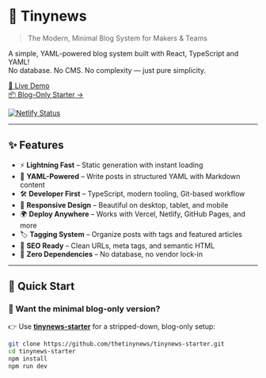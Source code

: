 # 📰 Tinynews

> The Modern, Minimal Blog System for Makers & Teams

A simple, YAML-powered blog system built with React, TypeScript and YAML!  
No database. No CMS. No complexity — just pure simplicity.

[🔗 Live Demo](https://tinynews.site/blog)  
[📦 Blog-Only Starter →](https://github.com/thetinynews/tinynews-blog)

[![Netlify Status](https://api.netlify.com/api/v1/badges/8a936b36-290f-4658-b038-e6f2f4e3b61d/deploy-status)](https://app.netlify.com/projects/yaml/deploys)

---

## ✨ Features

- ⚡ **Lightning Fast** – Static generation with instant loading  
- 📝 **YAML-Powered** – Write posts in structured YAML with Markdown content  
- 🛠️ **Developer First** – TypeScript, modern tooling, Git-based workflow  
- 📱 **Responsive Design** – Beautiful on desktop, tablet, and mobile  
- 🌍 **Deploy Anywhere** – Works with Vercel, Netlify, GitHub Pages, and more  
- 🏷️ **Tagging System** – Organize posts with tags and featured articles  
- 🔎 **SEO Ready** – Clean URLs, meta tags, and semantic HTML  
- 🎯 **Zero Dependencies** – No database, no vendor lock-in  

---

## 🚀 Quick Start

### 🧪 Want the minimal blog-only version?

👉 Use [**tinynews-starter**](https://github.com/thetinynews/tinynews-starter) for a stripped-down, blog-only setup:
```bash
git clone https://github.com/thetinynews/tinynews-starter.git
cd tinynews-starter
npm install
npm run dev
